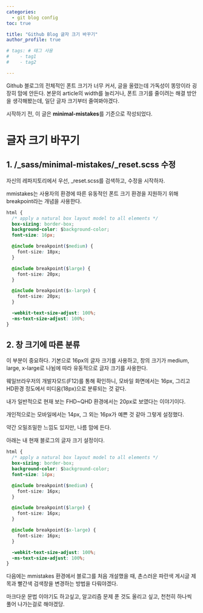 ```yaml
---
categories: 
  - git blog config
toc: true

title: "Github Blog 글자 크기 바꾸기"
author_profile: true

# tags: # 태그 사용
#    - tag1
#    - tag2

---
```


Github 블로그의 전체적인 폰트 크기가 너무 커서, 글을 올렸는데 가독성이 똥망이라 굉장히 맘에 안든다.
본문의 article의 width를 늘리거나, 폰트 크기를 줄이려는 해결 방안을 생각해봤는데, 일단 글자 크기부터 줄여봐야겠다.

시작하기 전, 이 글은 **minimal-mistakes**를 기준으로 작성되었다.

# 글자 크기 바꾸기
## 1. /_sass/minimal-mistakes/_reset.scss 수정

자신의 레파지토리에서 우선, _reset.scss를 검색하고, 수정을 시작하자.

mmistakes는 사용자의 환경에 따른 유동적인 폰트 크기 환경을 지원하기 위해 breakpoint라는 개념을 사용한다.


```css
html {
  /* apply a natural box layout model to all elements */
  box-sizing: border-box;
  background-color: $background-color;
  font-size: 16px;

  @include breakpoint($medium) {
    font-size: 18px;
  }

  @include breakpoint($large) {
    font-size: 20px;
  }

  @include breakpoint($x-large) {
    font-size: 20px;
  }

  -webkit-text-size-adjust: 100%;
  -ms-text-size-adjust: 100%;
}

```

## 2. 창 크기에 따른 분류
    
이 부분이 중요하다. 기본으로 16px의 글자 크기를 사용하고, 창의 크기가 medium, large, x-large로 나뉨에 따라 유동적으로 글자 크기를 사용한다.
	
웨일브라우저의 개발자모드(F12)를 통해 확인하니, 모바일 화면에서는 16px, 그리고 HD환경 정도에서 미디움(18px)으로 분류되는 것 같다.
    
내가 일반적으로 현재 보는 FHD~QHD 환경에서는 20px로 보였다는 이야기이다.
    
개인적으로는 모바일에서는 14px, 그 외는 16px가 예쁜 것 같아 그렇게 설정했다.
    
약간 오밀조밀한 느낌도 있지만, 나름 맘에 든다.

아래는 내 현재 블로그의 글자 크기 설정이다.

```css
html {
  /* apply a natural box layout model to all elements */
  box-sizing: border-box;
  background-color: $background-color;
  font-size: 14px;

  @include breakpoint($medium) {
    font-size: 16px;
  }

  @include breakpoint($large) {
    font-size: 16px;
  }

  @include breakpoint($x-large) {
    font-size: 16px;
  }

  -webkit-text-size-adjust: 100%;
  -ms-text-size-adjust: 100%;
}
```



다음에는 mmistakes 환경에서 블로그를 처음 개설했을 때, 촌스러운 파란색 게시글 제목과 빨간색 검색창을 변경하는 방법을 다뤄야겠다.

마크다운 문법 이야기도 하고싶고, 알고리즘 문제 푼 것도 올리고 싶고, 천천히 하나씩 풀어 나가는걸로 해야겠당.
